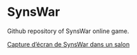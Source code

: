 # SynsWar
Github repository of SynsWar online game.

[Capture d’écran de SynsWar dans un salon](https://s12.postimg.org/p2hww0fst/synswar_mockedup.png)
